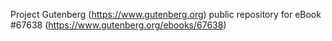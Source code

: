 Project Gutenberg (https://www.gutenberg.org) public repository for
eBook #67638 (https://www.gutenberg.org/ebooks/67638)
